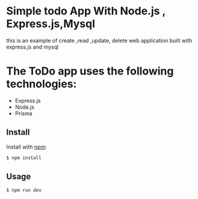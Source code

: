 # Simple todo App With Node.js , Express.js,Mysql 
this is an example of create ,read ,update, delete web application built with express.js and mysql 

# The ToDo app uses the following technologies:
- Express.js
- Node.js
- Prisma

## Install
Install with [npm](https://www.npmjs.com/):

```sh
$ npm install
```


## Usage


```
$ npm run dev
